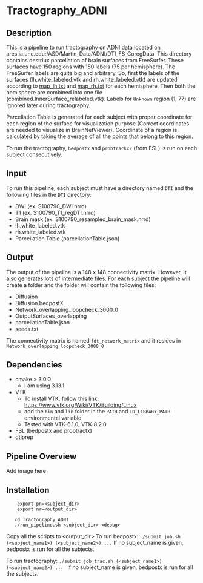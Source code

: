 # Tractography_ADNI

## Description
This is a pipeline to run tractography on ADNI data located on ares.ia.unc.edu:/ASD/Martin_Data/ADNI/DTI_FS_CoregData. This directory contains destriux parcellation of brain surfaces from FreeSurfer. These surfaces have 150 regions with 150 labels (75 per hemisphere). The FreeSurfer labels are quite big and arbitrary. So, first the labels of the surfaces (lh.white_labeled.vtk and rh.white_labeled.vtk) are updated according to [map_lh.txt](EditLabel/map_lh.txt) and [map_rh.txt](EditLabel/map_rh.txt) for each hemisphere. Then both the hemisphere are combined into one file (combined.InnerSurface_relabeled.vtk). Labels for ```Unknown``` region (1, 77) are ignored later during tractography. 

Parcellation Table is generated for each subject with proper coordinate for each region of the surface for visualization purpose (Correct coordinates are needed to visualize in BrainNetViewer). Coordinate of a region is calculated by taking the average of all the points that belong to this region.

To run the tractography, ```bedpostx``` and ```probtrackx2``` (from FSL) is run on each subject consecutively.

## Input
To run this pipeline, each subject must have a directory named ```DTI``` and the following files in the ```DTI``` directory:

* DWI (ex. S100790_DWI.nrrd)
* T1 (ex. S100790_T1_regDTI.nrrd)
* Brain mask (ex. S100790_resampled_brain_mask.nrrd)
* lh.white_labeled.vtk
* rh.white_labeled.vtk
* Parcellation Table (parcellationTable.json)

## Output
The output of the pipeline is a 148 x 148 connectivity matrix. However, It also generates lots of intermediate files. For each subject the pipeline will create a folder and the folder will contain the following files:

* Diffusion
* Diffusion.bedpostX
* Network_overlapping_loopcheck_3000_0
* OutputSurfaces_overlapping
* parcellationTable.json
* seeds.txt

The connectivity matrix is named ```fdt_network_matrix``` and it resides in ```Network_overlapping_loopcheck_3000_0```

## Dependencies
* cmake > 3.0.0
  - I am using 3.13.1
* VTK 
  - To install VTK, follow this link: https://www.vtk.org/Wiki/VTK/Building/Linux
  - add the ```bin``` and ```lib``` folder in the ```PATH``` and ```LD_LIBRARY_PATH``` environmental variable
  - Tested with VTK-6.1.0, VTK-8.2.0
* FSL (bedpostx and probtractx)
* dtiprep

## Pipeline Overview
Add image here

## Installation
```
    export pn=<subject_dir>
    export nr=<output_dir>
```
```git clone https://github.com/mturja-vf-ic-bd/Tractography_ADNI.git
   cd Tractography_ADNI
   ./run_pipeline.sh <subject_dir> <debug>
```
Copy all the scripts to <output_dir>
To run bedpostx:
 ```./submit_job.sh (<subject_name1>) (<subject_name2>) ...```
If no subject_name is given, bedpostx is run for all the subjects.

To run tractography: 
```./submit_job_trac.sh (<subject_name1>) (<subject_name2>) ... ```
If no subject_name is given, bedpostx is run for all the subjects.
